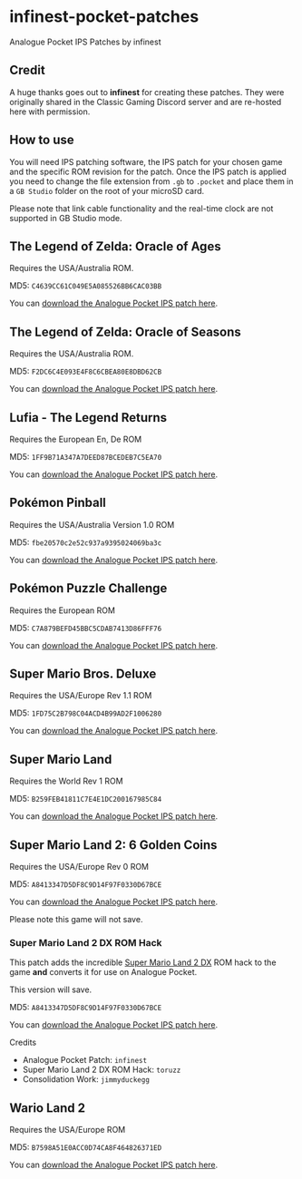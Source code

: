 # infinest-pocket-patches
Analogue Pocket IPS Patches by infinest

## Credit

A huge thanks goes out to **infinest** for creating these patches. They were originally shared in the Classic Gaming Discord server and are re-hosted here with permission.

## How to use

You will need IPS patching software, the IPS patch for your chosen game and the specific ROM revision for the patch. Once the IPS patch is applied you need to change the file extension from `.gb` to `.pocket` and place them in a `GB Studio` folder on the root of your microSD card.

Please note that link cable functionality and the real-time clock are not supported in GB Studio mode.

## The Legend of Zelda: Oracle of Ages

Requires the USA/Australia ROM.

MD5: `C4639CC61C049E5A085526BB6CAC03BB`

You can [download the Analogue Pocket IPS patch here]().

## The Legend of Zelda: Oracle of Seasons

Requires the USA/Australia ROM.

MD5: `F2DC6C4E093E4F8C6CBEA80E8DBD62CB`

You can [download the Analogue Pocket IPS patch here]().

## Lufia - The Legend Returns

Requires the European En, De ROM

MD5: `1FF9B71A347A7DEED87BCEDEB7C5EA70`

You can [download the Analogue Pocket IPS patch here](https://github.com/jduckett95/infinest-pocket-patches/blob/main/Lufia%20Analogue%20Pocket%20patch.ips).

## Pokémon Pinball

Requires the USA/Australia Version 1.0 ROM

MD5: `fbe20570c2e52c937a9395024069ba3c`

You can [download the Analogue Pocket IPS patch here](https://github.com/jduckett95/infinest-pocket-patches/blob/main/Pokemon%20Pinball%20Analogue%20Pocket%20Patch.ips).

## Pokémon Puzzle Challenge

Requires the European ROM

MD5: `C7A879BEFD45BBC5CDAB7413D86FFF76`

You can [download the Analogue Pocket IPS patch here](https://github.com/jduckett95/infinest-pocket-patches/blob/main/Pokemon%20Puzzle%20Challenge%20Analogue%20Pocket%20patch%201.1.ips).

## Super Mario Bros. Deluxe

Requires the USA/Europe Rev 1.1 ROM

MD5: `1FD75C2B798C04ACD4B99AD2F1006280`

You can [download the Analogue Pocket IPS patch here](https://github.com/jduckett95/infinest-pocket-patches/blob/main/SMB_Deluxe_Analogue_Pocket.ips).

## Super Mario Land

Requires the World Rev 1 ROM

MD5: `B259FEB41811C7E4E1DC200167985C84`

You can [download the Analogue Pocket IPS patch here](https://github.com/jduckett95/infinest-pocket-patches/blob/main/Super%20Mario%20Land%20Analogue%20Pocket%20patch.ips).

## Super Mario Land 2: 6 Golden Coins

Requires the USA/Europe Rev 0 ROM

MD5: `A8413347D5DF8C9D14F97F0330D67BCE`

You can [download the Analogue Pocket IPS patch here](https://github.com/jduckett95/infinest-pocket-patches/blob/main/Super%20Mario%20Land%202%20Analogue%20Pocket%20patch.ips).

Please note this game will not save.

### Super Mario Land 2 DX ROM Hack

This patch adds the incredible [Super Mario Land 2 DX](https://www.romhacking.net/hacks/3784/) ROM hack to the game **and** converts it for use on Analogue Pocket.

This version will save.

MD5: `A8413347D5DF8C9D14F97F0330D67BCE`

You can [download the Analogue Pocket IPS patch here](https://github.com/jduckett95/infinest-pocket-patches/blob/main/SML2%20DX%20Pocket%20Patch.ips).

Credits

* Analogue Pocket Patch: `infinest`
* Super Mario Land 2 DX ROM Hack: `toruzz`
* Consolidation Work: `jimmyduckegg`

## Wario Land 2

Requires the USA/Europe ROM

MD5: `B7598A51E0ACC0D74CA8F464826371ED`

You can [download the Analogue Pocket IPS patch here](https://github.com/jduckett95/infinest-pocket-patches/blob/main/Wario%20Land%20II%20Analogue%20Pocket%20patch%201.1.ips).
